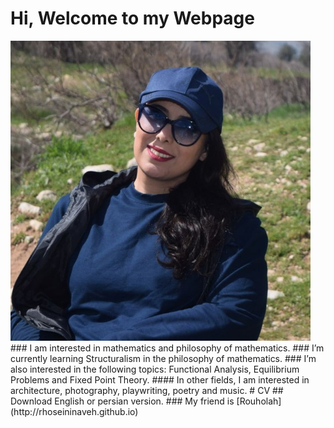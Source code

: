 # Hi, Welcome to my Webpage
<img src="Sahar.jpg" width="480">
### I am interested in mathematics and philosophy of mathematics.
### I’m currently learning Structuralism in the philosophy of mathematics.
### I’m also interested in the following topics: Functional Analysis, Equilibrium Problems and Fixed Point Theory.  
#### In other fields, I am interested in architecture, photography, playwriting, poetry and music.
# CV
## Download English or persian version.
### My friend is [Rouholah](http://rhoseininaveh.github.io)


